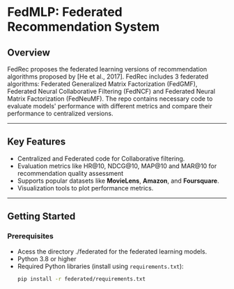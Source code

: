 # **FedMLP: Federated Recommendation System**

## **Overview**
FedRec proposes the federated learning versions of recommendation algorithms proposed by [He et al., 2017]. FedRec includes 3 federated algorithms: Federated Generalized Matrix Factorization (FedGMF), Federated Neural Collaborative Filtering (FedNCF) and Federated Neural Matrix Factorization (FedNeuMF). The repo contains necessary code to evaluate models' performance with different metrics and compare their performance to centralized versions.

---

## **Key Features**
- Centralized and Federated code for Collaborative filtering.
- Evaluation metrics like HR@10, NDCG@10, MAP@10 and MAR@10 for recommendation quality assessment
- Supports popular datasets like **MovieLens**, **Amazon**, and **Foursquare**.  
- Visualization tools to plot performance metrics.

---

## **Getting Started**

### **Prerequisites**
- Acess the directory ./federated for the federated learning models.
- Python 3.8 or higher
- Required Python libraries (install using `requirements.txt`):
  ```bash
  pip install -r federated/requirements.txt
